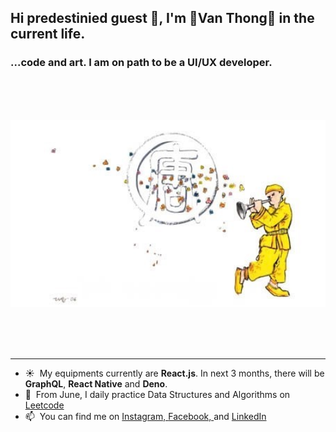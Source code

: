 ## Hi predestinied guest 🙏, I'm 🌌Van Thong🌌 in the current life.

### ...code and art. I am on path to be a UI/UX developer. 
<br/><br/><br/>

<img src="https://github.com/ThongKun/ThongKun/blob/master/Magic_Flute.jpg" height=300 />

<br/><br/><br/>

---
- ☀&nbsp;&nbsp;My equipments currently are <b>React.js</b>. In next 3 months, there will be <b>GraphQL</b>, <b>React Native</b> and <b>Deno</b>.
- 🎁&nbsp;&nbsp;From June, I daily practice Data Structures and Algorithms on [Leetcode](https://leetcode.com/thonglevan131/)
- 📫&nbsp;&nbsp;You can find me on [Instagram, ](https://www.instagram.com/thong.leeee/)[Facebook, ](https://www.facebook.com/thong.levan.131/) and [LinkedIn](https://www.linkedin.com/in/vanthong-fe-engineer/)
<!--
**ThongKun/ThongKun** is a ✨ _special_ ✨ repository because its `README.md` (this file) appears on your GitHub profile.

Here are some ideas to get you started:

- 🔭 I’m currently working on ...
- 🌱 I’m currently learning ...
- 👯 I’m looking to collaborate on ...
- 🤔 I’m looking for help with ...
- 💬 Ask me about ...
- 📫 How to reach me: ...
- 😄 Pronouns: ...
- ⚡ Fun fact: ...
-->
